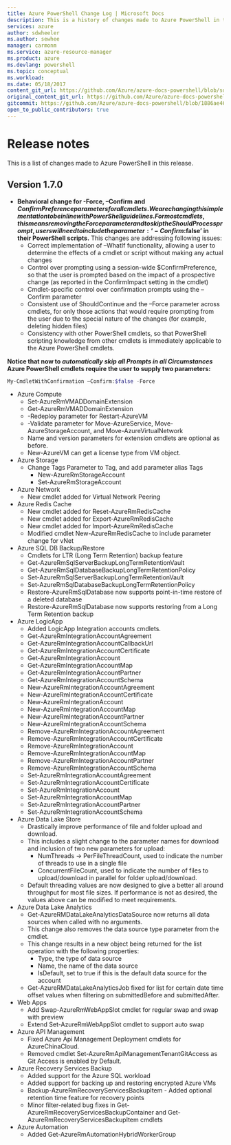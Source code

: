 ```yaml
---
title: Azure PowerShell Change Log | Microsoft Docs
description: This is a history of changes made to Azure PowerShell in the latest release.
services: azure
author: sdwheeler
ms.author: sewhee
manager: carmonm
ms.service: azure-resource-manager
ms.product: azure
ms.devlang: powershell
ms.topic: conceptual
ms.workload:
ms.date: 05/18/2017
content_git_url: https://github.com/Azure/azure-docs-powershell/blob/sdw-version-test/azureps-cmdlets-docs/ResourceManager/docs-conceptual/1.7.0/release-notes-azureps.md
original_content_git_url: https://github.com/Azure/azure-docs-powershell/blob/sdw-version-test/azureps-cmdlets-docs/ResourceManager/docs-conceptual/1.7.0/release-notes-azureps.md
gitcommit: https://github.com/Azure/azure-docs-powershell/blob/1886ae4675a95d2bdeb222cb28c9c5c7645fb848
open_to_public_contributors: true
---
```


# Release notes

This is a list of changes made to Azure PowerShell in this release.

## Version 1.7.0

* **Behavioral change for -Force, –Confirm and $ConfirmPreference parameters for all cmdlets. We are changing this implementation to be in line with PowerShell guidelines. For most cmdlets, this means removing the Force parameter and to skip the ShouldProcess prompt, users will need to include the parameter: ‘-Confirm:$false’ in their PowerShell scripts.** This changes are addressing following issues:
  - Correct implementation of –WhatIf functionality, allowing a user to determine the effects of a cmdlet or script without making any actual changes
  - Control over prompting using a session-wide $ConfirmPreference, so that the user is prompted based on the impact of a prospective change (as reported in the ConfirmImpact setting in the cmdlet)
  - Cmdlet-specific control over confirmation prompts using the –Confirm parameter
  - Consistent use of ShouldContinue and the –Force parameter across cmdlets, for only those actions that would require prompting from the user due to the special nature of the changes (for example, deleting hidden files)
  - Consistency with other PowerShell cmdlets, so that PowerShell scripting knowledge from other cmdlets is immediately applicable to the Azure PowerShell cmdlets.

**Notice that now to *automatically skip all Prompts in all Circumstances* Azure PowerShell cmdlets require the user to supply two parameters:**
```powershell
My-CmdletWithConfirmation –Confirm:$false -Force
```
* Azure Compute
  - Set-AzureRmVMADDomainExtension
  - Get-AzureRmVMADDomainExtension
  - -Redeploy parameter for Restart-AzureVM
  - -Validate parameter for Move-AzureService, Move-AzureStorageAccount, and Move-AzureVirtualNetwork
  - Name and version parameters for extension cmdlets are optional as before.
  - New-AzureVM can get a license type from VM object.
* Azure Storage
  - Change Tags Parameter to Tag, and add parameter alias Tags
    + New-AzureRmStorageAccount
    + Set-AzureRmStorageAccount
* Azure Network
  - New cmdlet added for Virtual Network Peering
* Azure Redis Cache
  - New cmdlet added for Reset-AzureRmRedisCache
  - New cmdlet added for Export-AzureRmRedisCache
  - New cmdlet added for Import-AzureRmRedisCache
  - Modified cmdlet New-AzureRmRedisCache to include parameter change for vNet
* Azure SQL DB Backup/Restore
  - Cmdlets for LTR (Long Term Retention) backup feature
  - Get-AzureRmSqlServerBackupLongTermRetentionVault
  - Get-AzureRmSqlDatabaseBackupLongTermRetentionPolicy
  - Set-AzureRmSqlServerBackupLongTermRetentionVault
  - Set-AzureRmSqlDatabaseBackupLongTermRetentionPolicy
  - Restore-AzureRmSqlDatabase now supports point-in-time restore of a deleted database
  - Restore-AzureRmSqlDatabase now supports restoring from a Long Term Retention backup
* Azure LogicApp
  - Added LogicApp Integration accounts cmdlets.
  - Get-AzureRmIntegrationAccountAgreement
  - Get-AzureRmIntegrationAccountCallbackUrl
  - Get-AzureRmIntegrationAccountCertificate
  - Get-AzureRmIntegrationAccount
  - Get-AzureRmIntegrationAccountMap
  - Get-AzureRmIntegrationAccountPartner
  - Get-AzureRmIntegrationAccountSchema
  - New-AzureRmIntegrationAccountAgreement
  - New-AzureRmIntegrationAccountCertificate
  - New-AzureRmIntegrationAccount
  - New-AzureRmIntegrationAccountMap
  - New-AzureRmIntegrationAccountPartner
  - New-AzureRmIntegrationAccountSchema
  - Remove-AzureRmIntegrationAccountAgreement
  - Remove-AzureRmIntegrationAccountCertificate
  - Remove-AzureRmIntegrationAccount
  - Remove-AzureRmIntegrationAccountMap
  - Remove-AzureRmIntegrationAccountPartner
  - Remove-AzureRmIntegrationAccountSchema
  - Set-AzureRmIntegrationAccountAgreement
  - Set-AzureRmIntegrationAccountCertificate
  - Set-AzureRmIntegrationAccount
  - Set-AzureRmIntegrationAccountMap
  - Set-AzureRmIntegrationAccountPartner
  - Set-AzureRmIntegrationAccountSchema
* Azure Data Lake Store
  - Drastically improve performance of file and folder upload and download.
  - This includes a slight change to the parameter names for download and inclusion of two new parameters for upload:
    + NumThreads -> PerFileThreadCount, used to indicate the number of threads to use in a single file
    + ConcurrentFileCount, used to indicate the number of files to upload/download in parallel for folder upload/download.
  - Default threading values are now designed to give a better all around throughput for most file sizes. If performance is not as desired, the values above can be modified to meet requirements.
* Azure Data Lake Analytics
  - Get-AzureRMDataLakeAnalyticsDataSource now returns all data sources when called with no arguments.
  - This change also removes the data source type parameter from the cmdlet.
  - This change results in a new object being returned for the list operation with the following properties:
    + Type, the type of data source
    + Name, the name of the data source
    + IsDefault, set to true if this is the default data source for the account
  - Get-AzureRMDataLakeAnalyticsJob fixed for list for certain date time offset values when filtering on submittedBefore and submittedAfter.
* Web Apps
  - Add Swap-AzureRmWebAppSlot cmdlet for regular swap and swap with preview
  - Extend Set-AzureRmWebAppSlot cmdlet to support auto swap
* Azure API Management
  - Fixed Azure Api Management Deployment cmdlets for AzureChinaCloud.
  - Removed cmdlet Set-AzureRmApiManagementTenantGitAccess as Git Access is enabled by Default.
* Azure Recovery Services Backup
  - Added support for the Azure SQL workload
  - Added support for backing up and restoring encrypted Azure VMs
  - Backup-AzureRmRecoveryServicesBackupItem - Added optional retention time feature for recovery points
  - Minor filter-related bug fixes in Get-AzureRmRecoveryServicesBackupContainer and Get-AzureRmRecoveryServicesBackupItem cmdlets
* Azure Automation
  - Added Get-AzureRmAutomationHybridWorkerGroup

